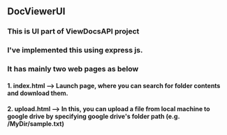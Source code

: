 ## DocViewerUI

### This is UI part of ViewDocsAPI project
### I've implemented this using express js.

### It has mainly two web pages as below
#### 1. index.html --> Launch page, where you can search for folder contents and download them.
#### 2. upload.html --> In this, you can upload a file from local machine to google drive by specifying google drive's folder path (e.g. /MyDir/sample.txt)
